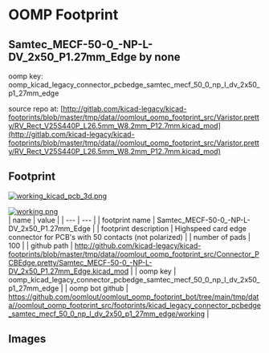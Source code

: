 # OOMP Footprint  
## Samtec_MECF-50-0_-NP-L-DV_2x50_P1.27mm_Edge  by none  
  
oomp key: oomp_kicad_legacy_connector_pcbedge_samtec_mecf_50_0_np_l_dv_2x50_p1_27mm_edge  
  
source repo at: [http://gitlab.com/kicad-legacy/kicad-footprints/blob/master/tmp/data//oomlout_oomp_footprint_src/Varistor.pretty/RV_Rect_V25S440P_L26.5mm_W8.2mm_P12.7mm.kicad_mod](http://gitlab.com/kicad-legacy/kicad-footprints/blob/master/tmp/data//oomlout_oomp_footprint_src/Varistor.pretty/RV_Rect_V25S440P_L26.5mm_W8.2mm_P12.7mm.kicad_mod)  
## Footprint  
  
[![working_kicad_pcb_3d.png](working_kicad_pcb_3d_600.png)](working_kicad_pcb_3d.png)  
  
[![working.png](working_600.png)](working.png)  
| name | value | 
| --- | --- | 
| footprint name | Samtec_MECF-50-0_-NP-L-DV_2x50_P1.27mm_Edge | 
| footprint description | Highspeed card edge connector for PCB's with 50 contacts (not polarized) | 
| number of pads | 100 | 
| github path | http://github.com/kicad-legacy/kicad-footprints/blob/master/tmp/data//oomlout_oomp_footprint_src/Connector_PCBEdge.pretty/Samtec_MECF-50-0_-NP-L-DV_2x50_P1.27mm_Edge.kicad_mod | 
| oomp key | oomp_kicad_legacy_connector_pcbedge_samtec_mecf_50_0_np_l_dv_2x50_p1_27mm_edge | 
| oomp bot github | https://github.com/oomlout/oomlout_oomp_footprint_bot/tree/main/tmp/data//oomlout_oomp_footprint_src/footprints/kicad_legacy_connector_pcbedge_samtec_mecf_50_0_np_l_dv_2x50_p1_27mm_edge/working | 
## Images  
